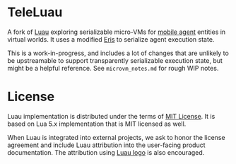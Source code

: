 # TeleLuau

A fork of [Luau](https://github.com/Roblox/luau/) exploring serializable micro-VMs for 
[mobile agent](https://en.wikipedia.org/wiki/Mobile_agent) entities in virtual worlds.
It uses a modified [Eris](https://github.com/fnuecke/eris) to serialize agent execution state.

This is a work-in-progress, and includes a lot of changes that are unlikely to be upstreamable to support transparently
serializable execution state, but might be a helpful reference. See `microvm_notes.md` for rough WIP notes.

# License

Luau implementation is distributed under the terms of [MIT License](https://github.com/Roblox/luau/blob/master/LICENSE.txt). It is based on Lua 5.x implementation that is MIT licensed as well.

When Luau is integrated into external projects, we ask to honor the license agreement and include Luau attribution into the user-facing product documentation. The attribution using [Luau logo](https://github.com/Roblox/luau/blob/master/docs/logo.svg) is also encouraged.
